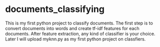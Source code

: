 documents_classifying
=====================
This is my first python project to classify documents.
The first step is to convert documents into words and create tf-idf features for each documents.
After feature extraction, any kind of classifier is your choice.
Later I will upload myknn.py as my first python project on classfiers.
